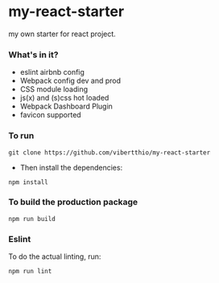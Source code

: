 # my-react-starter
my own starter for react project.

### What's in it?

* eslint airbnb config
* Webpack config dev and prod
* CSS module loading
* js(x) and (s)css hot loaded
* Webpack Dashboard Plugin
* favicon supported

### To run

```
git clone https://github.com/vibertthio/my-react-starter
```

* Then install the dependencies:

```
npm install
```

### To build the production package

```
npm run build
```

### Eslint

To do the actual linting, run:

```
npm run lint
```
